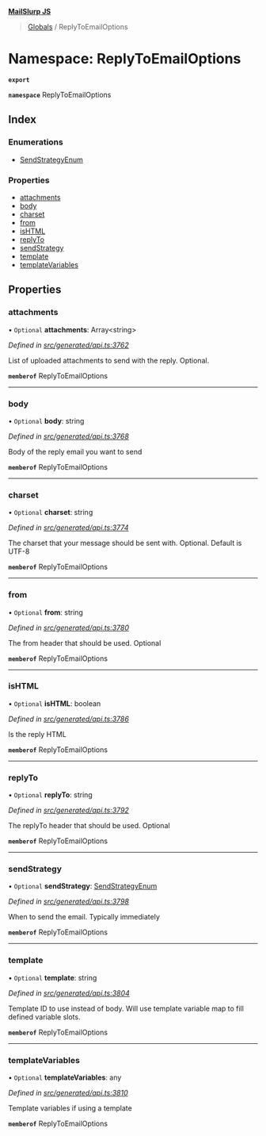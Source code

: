 **[MailSlurp JS](../README.md)**

> [Globals](../README.md) / ReplyToEmailOptions

# Namespace: ReplyToEmailOptions

**`export`** 

**`namespace`** ReplyToEmailOptions

## Index

### Enumerations

* [SendStrategyEnum](../enums/replytoemailoptions.sendstrategyenum.md)

### Properties

* [attachments](replytoemailoptions.md#attachments)
* [body](replytoemailoptions.md#body)
* [charset](replytoemailoptions.md#charset)
* [from](replytoemailoptions.md#from)
* [isHTML](replytoemailoptions.md#ishtml)
* [replyTo](replytoemailoptions.md#replyto)
* [sendStrategy](replytoemailoptions.md#sendstrategy)
* [template](replytoemailoptions.md#template)
* [templateVariables](replytoemailoptions.md#templatevariables)

## Properties

### attachments

• `Optional` **attachments**: Array\<string>

*Defined in [src/generated/api.ts:3762](https://github.com/mailslurp/mailslurp-client/blob/a36d929/src/generated/api.ts#L3762)*

List of uploaded attachments to send with the reply. Optional.

**`memberof`** ReplyToEmailOptions

___

### body

• `Optional` **body**: string

*Defined in [src/generated/api.ts:3768](https://github.com/mailslurp/mailslurp-client/blob/a36d929/src/generated/api.ts#L3768)*

Body of the reply email you want to send

**`memberof`** ReplyToEmailOptions

___

### charset

• `Optional` **charset**: string

*Defined in [src/generated/api.ts:3774](https://github.com/mailslurp/mailslurp-client/blob/a36d929/src/generated/api.ts#L3774)*

The charset that your message should be sent with. Optional. Default is UTF-8

**`memberof`** ReplyToEmailOptions

___

### from

• `Optional` **from**: string

*Defined in [src/generated/api.ts:3780](https://github.com/mailslurp/mailslurp-client/blob/a36d929/src/generated/api.ts#L3780)*

The from header that should be used. Optional

**`memberof`** ReplyToEmailOptions

___

### isHTML

• `Optional` **isHTML**: boolean

*Defined in [src/generated/api.ts:3786](https://github.com/mailslurp/mailslurp-client/blob/a36d929/src/generated/api.ts#L3786)*

Is the reply HTML

**`memberof`** ReplyToEmailOptions

___

### replyTo

• `Optional` **replyTo**: string

*Defined in [src/generated/api.ts:3792](https://github.com/mailslurp/mailslurp-client/blob/a36d929/src/generated/api.ts#L3792)*

The replyTo header that should be used. Optional

**`memberof`** ReplyToEmailOptions

___

### sendStrategy

• `Optional` **sendStrategy**: [SendStrategyEnum](../enums/replytoemailoptions.sendstrategyenum.md)

*Defined in [src/generated/api.ts:3798](https://github.com/mailslurp/mailslurp-client/blob/a36d929/src/generated/api.ts#L3798)*

When to send the email. Typically immediately

**`memberof`** ReplyToEmailOptions

___

### template

• `Optional` **template**: string

*Defined in [src/generated/api.ts:3804](https://github.com/mailslurp/mailslurp-client/blob/a36d929/src/generated/api.ts#L3804)*

Template ID to use instead of body. Will use template variable map to fill defined variable slots.

**`memberof`** ReplyToEmailOptions

___

### templateVariables

• `Optional` **templateVariables**: any

*Defined in [src/generated/api.ts:3810](https://github.com/mailslurp/mailslurp-client/blob/a36d929/src/generated/api.ts#L3810)*

Template variables if using a template

**`memberof`** ReplyToEmailOptions
